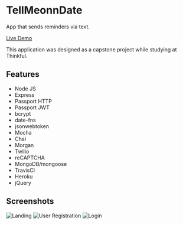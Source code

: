 # TellMeonnDate
App that sends reminders via text.

[Live Demo](http://tellmeon.date)

This application was designed as a capstone project while studying at Thinkful.

## Features
- Node JS
- Express
- Passport HTTP
- Passport JWT
- bcrypt
- date-fns
- jsonwebtoken
- Mocha
- Chai
- Morgan
- Twilio
- reCAPTCHA
- MongoDB/mongoose
- TravisCI
- Heroku
- jQuery

## Screenshots
![Landing](http://andyamaya.com/downloads/ghimg/tellmeon.date2.png "Landing")
![User Registration](http://andyamaya.com/downloads/ghimg/tellmeon.date3.png "User Registration")
![Login](http://andyamaya.com/downloads/ghimg/tellmeon.date4.png "Login")




